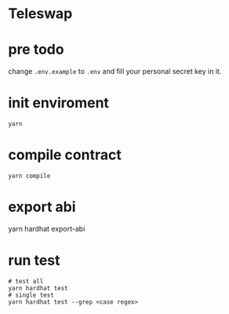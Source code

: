# Teleswap

# pre todo
change `.env.example` to `.env` and fill your personal secret key in it.
# init enviroment 
`yarn`
# compile contract
`yarn compile`
# export abi
yarn hardhat export-abi
# run test
```shell
# test all
yarn hardhat test
# single test
yarn hardhat test --grep <case regex>
```

